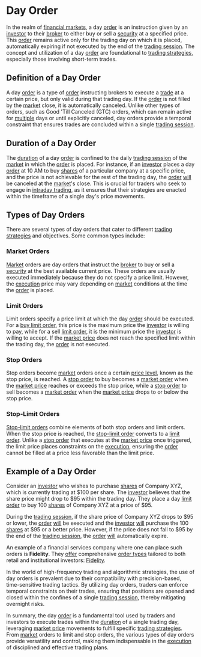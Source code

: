 # Day Order

In the realm of [financial markets](../f/financial_market.md), a day [order](../o/order.md) is an instruction given by an [investor](../i/investor.md) to their [broker](../b/broker.md) to either buy or sell a [security](../s/security.md) at a specified price. This [order](../o/order.md) remains active only for the trading day on which it is placed, automatically expiring if not executed by the end of the [trading session](../t/trading_session.md). The concept and utilization of a day [order](../o/order.md) are foundational to [trading strategies](../t/trading_strategies.md), especially those involving short-term trades.

## Definition of a Day Order

A day [order](../o/order.md) is a type of [order](../o/order.md) instructing brokers to execute a [trade](../t/trade.md) at a certain price, but only valid during that trading day. If the [order](../o/order.md) is not filled by the [market](../m/market.md) close, it is automatically canceled. Unlike other types of orders, such as Good 'Till Canceled (GTC) orders, which can remain active for [multiple](../m/multiple.md) days or until explicitly canceled, day orders provide a temporal constraint that ensures trades are concluded within a single [trading session](../t/trading_session.md).

## Duration of a Day Order

The [duration](../d/duration.md) of a day [order](../o/order.md) is confined to the daily [trading session](../t/trading_session.md) of the [market](../m/market.md) in which the [order](../o/order.md) is placed. For instance, if an [investor](../i/investor.md) places a day [order](../o/order.md) at 10 AM to buy [shares](../s/shares.md) of a particular company at a specific price, and the price is not achievable for the rest of the trading day, the [order](../o/order.md) [will](../w/will.md) be canceled at the [market](../m/market.md)'s close. This is crucial for traders who seek to engage in [intraday trading](../i/intraday_trading.md), as it ensures that their strategies are enacted within the timeframe of a single day's price movements.

## Types of Day Orders

There are several types of day orders that cater to different [trading strategies](../t/trading_strategies.md) and objectives. Some common types include:

### Market Orders

[Market](../m/market.md) orders are day orders that instruct the [broker](../b/broker.md) to buy or sell a [security](../s/security.md) at the best available current price. These orders are usually executed immediately because they do not specify a price limit. However, the [execution](../e/execution.md) price may vary depending on [market](../m/market.md) conditions at the time the [order](../o/order.md) is placed.

### Limit Orders

Limit orders specify a price limit at which the day [order](../o/order.md) should be executed. For a [buy limit order](../b/buy_limit_order.md), this price is the maximum price the [investor](../i/investor.md) is willing to pay, while for a sell [limit order](../l/limit_order.md), it is the minimum price the [investor](../i/investor.md) is willing to accept. If the [market price](../m/market_price.md) does not reach the specified limit within the trading day, the [order](../o/order.md) is not executed.

### Stop Orders

Stop orders become [market](../m/market.md) orders once a certain [price level](../p/price_level.md), known as the stop price, is reached. A [stop order](../s/stop_order.md) to buy becomes a [market order](../m/market_order.md) when the [market price](../m/market_price.md) reaches or exceeds the stop price, while a [stop order](../s/stop_order.md) to sell becomes a [market order](../m/market_order.md) when the [market price](../m/market_price.md) drops to or below the stop price. 

### Stop-Limit Orders

[Stop-limit orders](../s/stop-limit_orders.md) combine elements of both stop orders and limit orders. When the stop price is reached, the [stop-limit order](../s/stop-limit_order.md) converts to a [limit order](../l/limit_order.md). Unlike a [stop order](../s/stop_order.md) that executes at the [market price](../m/market_price.md) once triggered, the limit price places constraints on the [execution](../e/execution.md), ensuring the [order](../o/order.md) cannot be filled at a price less favorable than the limit price.

## Example of a Day Order

Consider an [investor](../i/investor.md) who wishes to purchase [shares](../s/shares.md) of Company XYZ, which is currently trading at $100 per share. The [investor](../i/investor.md) believes that the share price might drop to $95 within the trading day. They place a day [limit order](../l/limit_order.md) to buy 100 [shares](../s/shares.md) of Company XYZ at a price of $95.

During the [trading session](../t/trading_session.md), if the share price of Company XYZ drops to $95 or lower, the [order](../o/order.md) [will](../w/will.md) be executed and the [investor](../i/investor.md) [will](../w/will.md) purchase the 100 [shares](../s/shares.md) at $95 or a better price. However, if the price does not fall to $95 by the end of the [trading session](../t/trading_session.md), the [order](../o/order.md) [will](../w/will.md) automatically expire.

An example of a financial services company where one can place such orders is **Fidelity**. They [offer](../o/offer.md) comprehensive [order types](../o/order_types_in_trading.md) tailored to both retail and institutional investors: [Fidelity](https://www.fidelity.com).

In the world of high-frequency trading and algorithmic strategies, the use of day orders is prevalent due to their compatibility with precision-based, time-sensitive trading tactics. By utilizing day orders, traders can enforce temporal constraints on their trades, ensuring that positions are opened and closed within the confines of a single [trading session](../t/trading_session.md), thereby mitigating overnight risks.

In summary, the day [order](../o/order.md) is a fundamental tool used by traders and investors to execute trades within the [duration](../d/duration.md) of a single trading day, leveraging [market price](../m/market_price.md) movements to fulfill specific [trading strategies](../t/trading_strategies.md). From [market](../m/market.md) orders to limit and stop orders, the various types of day orders provide versatility and control, making them indispensable in the [execution](../e/execution.md) of disciplined and effective trading plans.